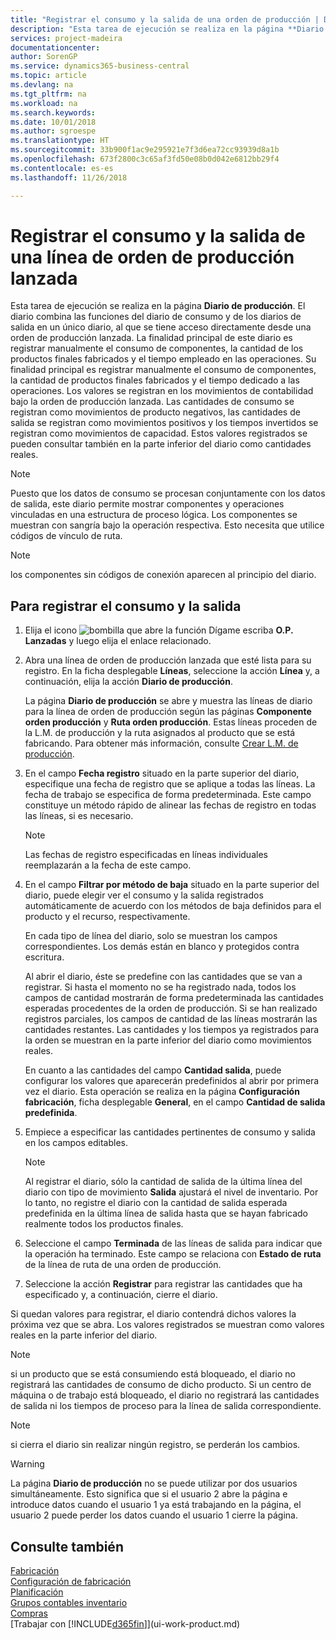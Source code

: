 ```yaml
---
title: "Registrar el consumo y la salida de una orden de producción | Documentos de Microsoft"
description: "Esta tarea de ejecución se realiza en la página **Diario de producción**. El diario combina las funciones del diario de consumo y de los diarios de salida en un único diario, al que se tiene acceso directamente desde una orden de producción lanzada. La finalidad principal de este diario es registrar manualmente el consumo de componentes, la cantidad de los productos finales fabricados y el tiempo empleado en las operaciones. Su finalidad principal es registrar manualmente el consumo de componentes, la cantidad de productos finales fabricados y el tiempo dedicado a las operaciones."
services: project-madeira
documentationcenter: 
author: SorenGP
ms.service: dynamics365-business-central
ms.topic: article
ms.devlang: na
ms.tgt_pltfrm: na
ms.workload: na
ms.search.keywords: 
ms.date: 10/01/2018
ms.author: sgroespe
ms.translationtype: HT
ms.sourcegitcommit: 33b900f1ac9e295921e7f3d6ea72cc93939d8a1b
ms.openlocfilehash: 673f2800c3c65af3fd50e08b0d042e6812bb29f4
ms.contentlocale: es-es
ms.lasthandoff: 11/26/2018

---
```

# <a name="register-consumption-and-output-for-one-released-production-order-line"></a>Registrar el consumo y la salida de una línea de orden de producción lanzada
Esta tarea de ejecución se realiza en la página **Diario de producción**. El diario combina las funciones del diario de consumo y de los diarios de salida en un único diario, al que se tiene acceso directamente desde una orden de producción lanzada. La finalidad principal de este diario es registrar manualmente el consumo de componentes, la cantidad de los productos finales fabricados y el tiempo empleado en las operaciones. Su finalidad principal es registrar manualmente el consumo de componentes, la cantidad de productos finales fabricados y el tiempo dedicado a las operaciones. Los valores se registran en los movimientos de contabilidad bajo la orden de producción lanzada. Las cantidades de consumo se registran como movimientos de producto negativos, las cantidades de salida se registran como movimientos positivos y los tiempos invertidos se registran como movimientos de capacidad. Estos valores registrados se pueden consultar también en la parte inferior del diario como cantidades reales.  

> [!NOTE]  
>  Puesto que los datos de consumo se procesan conjuntamente con los datos de salida, este diario permite mostrar componentes y operaciones vinculadas en una estructura de proceso lógica. Los componentes se muestran con sangría bajo la operación respectiva. Esto necesita que utilice códigos de vínculo de ruta.  

> [!NOTE]  
>  los componentes sin códigos de conexión aparecen al principio del diario.  

## <a name="to-register-consumption-and-output"></a>Para registrar el consumo y la salida  
1.  Elija el icono ![bombilla que abre la función Dígame](media/ui-search/search_small.png "Dígame que desea hacer") escriba **O.P. Lanzadas** y luego elija el enlace relacionado.  
2.  Abra una línea de orden de producción lanzada que esté lista para su registro. En la ficha desplegable **Líneas**, seleccione la acción **Línea** y, a continuación, elija la acción **Diario de producción**.  

    La página **Diario de producción** se abre y muestra las líneas de diario para la línea de orden de producción según las páginas **Componente orden producción** y **Ruta orden producción**. Estas líneas proceden de la L.M. de producción y la ruta asignados al producto que se está fabricando. Para obtener más información, consulte [Crear L.M. de producción](production-how-to-create-routings.md).  

3.  En el campo **Fecha registro** situado en la parte superior del diario, especifique una fecha de registro que se aplique a todas las líneas. La fecha de trabajo se especifica de forma predeterminada. Este campo constituye un método rápido de alinear las fechas de registro en todas las líneas, si es necesario.  

    > [!NOTE]  
    >  Las fechas de registro especificadas en líneas individuales reemplazarán a la fecha de este campo.  

4.  En el campo **Filtrar por método de baja** situado en la parte superior del diario, puede elegir ver el consumo y la salida registrados automáticamente de acuerdo con los métodos de baja definidos para el producto y el recurso, respectivamente.  

    En cada tipo de línea del diario, solo se muestran los campos correspondientes. Los demás están en blanco y protegidos contra escritura.  

    Al abrir el diario, éste se predefine con las cantidades que se van a registrar. Si hasta el momento no se ha registrado nada, todos los campos de cantidad mostrarán de forma predeterminada las cantidades esperadas procedentes de la orden de producción. Si se han realizado registros parciales, los campos de cantidad de las líneas mostrarán las cantidades restantes. Las cantidades y los tiempos ya registrados para la orden se muestran en la parte inferior del diario como movimientos reales.  

    En cuanto a las cantidades del campo **Cantidad salida**, puede configurar los valores que aparecerán predefinidos al abrir por primera vez el diario. Esta operación se realiza en la página **Configuración fabricación**, ficha desplegable **General**, en el campo **Cantidad de salida predefinida**.

5.  Empiece a especificar las cantidades pertinentes de consumo y salida en los campos editables.  

    > [!NOTE]  
    >  Al registrar el diario, sólo la cantidad de salida de la última línea del diario con tipo de movimiento **Salida** ajustará el nivel de inventario. Por lo tanto, no registre el diario con la cantidad de salida esperada predefinida en la última línea de salida hasta que se hayan fabricado realmente todos los productos finales.  

6.  Seleccione el campo **Terminada** de las líneas de salida para indicar que la operación ha terminado. Este campo se relaciona con **Estado de ruta** de la línea de ruta de una orden de producción.  
7.  Seleccione la acción **Registrar** para registrar las cantidades que ha especificado y, a continuación, cierre el diario.  

Si quedan valores para registrar, el diario contendrá dichos valores la próxima vez que se abra. Los valores registrados se muestran como valores reales en la parte inferior del diario.  

> [!NOTE]  
>   si un producto que se está consumiendo está bloqueado, el diario no registrará las cantidades de consumo de dicho producto. Si un centro de máquina o de trabajo está bloqueado, el diario no registrará las cantidades de salida ni los tiempos de proceso para la línea de salida correspondiente.  

> [!NOTE]  
>  si cierra el diario sin realizar ningún registro, se perderán los cambios.  

> [!WARNING]  
>  La página **Diario de producción** no se puede utilizar por dos usuarios simultáneamente. Esto significa que si el usuario 2 abre la página e introduce datos cuando el usuario 1 ya está trabajando en la página, el usuario 2 puede perder los datos cuando el usuario 1 cierre la página.  

## <a name="see-also"></a>Consulte también  
[Fabricación](production-manage-manufacturing.md)    
[Configuración de fabricación](production-configure-production-processes.md)  
[Planificación](production-planning.md)      
[Grupos contables inventario](inventory-manage-inventory.md)  
[Compras](purchasing-manage-purchasing.md)  
[Trabajar con [!INCLUDE[d365fin](includes/d365fin_md.md)]](ui-work-product.md)

